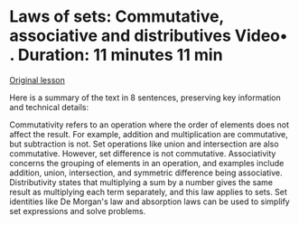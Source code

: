 # Laws of sets: Commutative, associative and distributives Video• . Duration: 11 minutes 11 min

[Original lesson](https://www.coursera.org/learn/uol-discrete-mathematics/lecture/QEPbf/laws-of-sets-commutative-associative-and-distributives)

Here is a summary of the text in 8 sentences, preserving key information and technical details:

Commutativity refers to an operation where the order of elements does not affect the result. For example, addition and multiplication are commutative, but subtraction is not. Set operations like union and intersection are also commutative. However, set difference is not commutative. Associativity concerns the grouping of elements in an operation, and examples include addition, union, intersection, and symmetric difference being associative. Distributivity states that multiplying a sum by a number gives the same result as multiplying each term separately, and this law applies to sets. Set identities like De Morgan's law and absorption laws can be used to simplify set expressions and solve problems.

